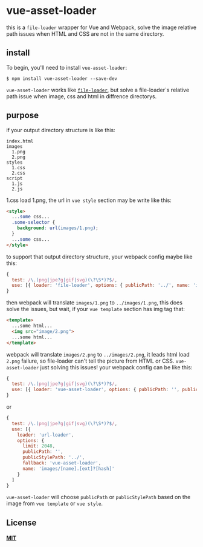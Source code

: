 # vue-asset-loader 

this is a `file-loader` wrapper for Vue and Webpack, solve the image relative path issues when HTML and CSS are not in the same directory.

## install

To begin, you'll need to install `vue-asset-loader`:

```console
$ npm install vue-asset-loader --save-dev
```

`vue-asset-loader` works like
[`file-loader`](https://github.com/webpack-contrib/file-loader), but solve a file-loader`s relative path issue when image, css and html in diffrence directorys.

## purpose

if your output directory structure is like this:

```
index.html
images
  1.png
  2.png
styles
  1.css
  2.css
script
  1.js
  2.js
```
1.css load 1.png, the url in `vue style` section may be write like this:
```html
<style>
  ...some css...
  .some-selector {
    background: url(images/1.png);
  }
  ...some css...
</style>
```
to support that output directory structure, your webpack config maybe like this:
```js
{ 
  test: /\.(png|jpe?g|gif|svg)(\?\S*)?$/, 
  use: [{ loader: 'file-loader', options: { publicPath: '../', name: 'images/[name].[ext]?[hash]' }]
}
```

then webpack will translate `images/1.png` to `../images/1.png`, this does solve the issues, but wait, if your `vue template` section has img tag that:
```html
<template>
  ...some html...
  <img src="image/2.png">
  ...some html...
</template>
```
webpack will translate `images/2.png` to `../images/2.png`, it leads html load `2.png` failure, so file-loader can't tell the picture from HTML or CSS.
`vue-asset-loader` just solving this issues!
your webpack config can be like this:

```js
{ 
  test: /\.(png|jpe?g|gif|svg)(\?\S*)?$/, 
  use: [{ loader: 'vue-asset-loader', options: { publicPath: '', publicStylePath: '../', name: 'images/[name].[ext]?[hash]' }]
}
```
or 
```js
{ 
  test: /\.(png|jpe?g|gif|svg)(\?\S*)?$/, 
  use: [{ 
    loader: 'url-loader', 
    options: { 
      limit: 2048, 
      publicPath: '', 
      publicStylePath: '../', 
      fallback: 'vue-asset-loader',
      name: 'images/[name].[ext]?[hash]' 
    }
  ]
}
```
`vue-asset-loader` will choose `publicPath` or `publicStylePath` based on the image from `vue template` or `vue style`.

## License

#### [MIT](./LICENSE)
